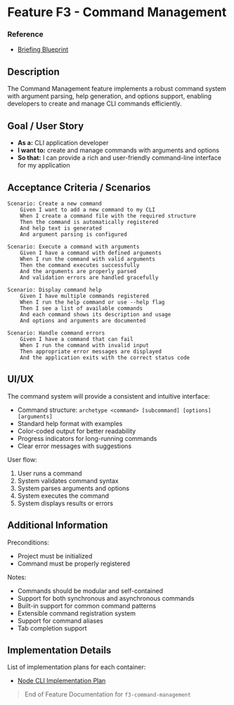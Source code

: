 # Feature F3 - Command Management

### Reference

- [Briefing Blueprint](/docs/briefing.blueprint.md)

## Description

The Command Management feature implements a robust command system with argument parsing, help generation, and options support, enabling developers to create and manage CLI commands efficiently.

## Goal / User Story

- **As a:** CLI application developer
- **I want to:** create and manage commands with arguments and options
- **So that:** I can provide a rich and user-friendly command-line interface for my application

## Acceptance Criteria / Scenarios

```gherkin
Scenario: Create a new command
    Given I want to add a new command to my CLI
    When I create a command file with the required structure
    Then the command is automatically registered
    And help text is generated
    And argument parsing is configured

Scenario: Execute a command with arguments
    Given I have a command with defined arguments
    When I run the command with valid arguments
    Then the command executes successfully
    And the arguments are properly parsed
    And validation errors are handled gracefully

Scenario: Display command help
    Given I have multiple commands registered
    When I run the help command or use --help flag
    Then I see a list of available commands
    And each command shows its description and usage
    And options and arguments are documented

Scenario: Handle command errors
    Given I have a command that can fail
    When I run the command with invalid input
    Then appropriate error messages are displayed
    And the application exits with the correct status code
```

## UI/UX

The command system will provide a consistent and intuitive interface:

- Command structure: `archetype <command> [subcommand] [options] [arguments]`
- Standard help format with examples
- Color-coded output for better readability
- Progress indicators for long-running commands
- Clear error messages with suggestions

User flow:
1. User runs a command
2. System validates command syntax
3. System parses arguments and options
4. System executes the command
5. System displays results or errors

## Additional Information

Preconditions:
- Project must be initialized
- Command must be properly registered

Notes:
- Commands should be modular and self-contained
- Support for both synchronous and asynchronous commands
- Built-in support for common command patterns
- Extensible command registration system
- Support for command aliases
- Tab completion support

## Implementation Details

List of implementation plans for each container:
- [Node CLI Implementation Plan](/containers/c1-node-cli/docs/f3-command-management.plan.md)

> End of Feature Documentation for `f3-command-management` 